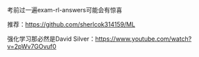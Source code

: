 考前过一遍exam-rl-answers可能会有惊喜

推荐：https://github.com/sherlcok314159/ML

强化学习那必然是David Silver：https://www.youtube.com/watch?v=2pWv7GOvuf0